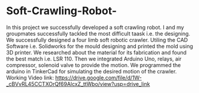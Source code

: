 # Soft-Crawling-Robot-
In this project we successfully developed a soft crawling robot.
I and my groupmates successfully tackled the most difficult taask i.e. the designing.
We successfully designed a four limb soft robotic crawler. Utiling the CAD Software i.e. Solidworks for the mould designing and printed the mold using 3D printer.
We researched about the material for its fabrication and found the best match i.e. LSR 110.
Then we integrated Arduino Uno, relays, air compressor, solenoid valve to provide the motion.
We programmed the arduino in TinkerCad for simulating the desired motion of the crawler.
Working Video link: https://drive.google.com/file/d/1W-_cBVvRL45CCTXOrQf69AlcxZ_ttWbo/view?usp=drive_link

